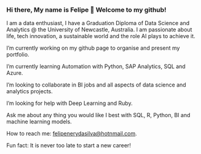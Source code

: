 ### Hi there, My name is Felipe 👋 Welcome to my github!

I am a data enthusiast, I have a Graduation Diploma of Data Science and Analytics @ the University of Newcastle, Australia. 
I am passionate about life, tech innovation, a sustainable world and the role AI plays to achieve it.  

I’m currently working on my github page to organise and present my portfolio.

I’m currently learning Automation with Python, SAP Analytics, SQL and Azure.

I’m looking to collaborate in BI jobs and all aspects of data science and analytics projects.

I’m looking for help with Deep Learning and Ruby.

Ask me about any thing you would like I best with SQL, R, Python, BI and machine learning models.

How to reach me: felipenerydasilva@hotnmail.com.

Fun fact: It is never too late to start a new career!



<!--
**FelipenerySilva/FelipenerySilva** is a ✨ _special_ ✨ repository because its `README.md` (this file) appears on your GitHub profile.

Here are some ideas to get you started:

- 🔭 I’m currently working on ...
- 🌱 I’m currently learning ...
- 👯 I’m looking to collaborate on ...
- 🤔 I’m looking for help with ...
- 💬 Ask me about ...
- 📫 How to reach me: ...
- 😄 Pronouns: ...
- ⚡ Fun fact: ...
-->
